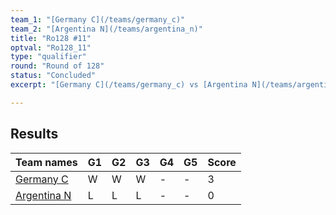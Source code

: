```yaml
---
team_1: "[Germany C](/teams/germany_c)"
team_2: "[Argentina N](/teams/argentina_n)"
title: "Ro128 #11"
optval: "Ro128_11"
type: "qualifier"
round: "Round of 128"
status: "Concluded"
excerpt: "[Germany C](/teams/germany_c) vs [Argentina N](/teams/argentina_n)"

---
```

## Results

| Team names | G1 | G2 | G3 | G4 | G5 | Score |
| -- | -- | -- | -- | -- | -- | -- |
| [Germany C](/teams/germany_c) | W | W | W | - | - | 3 |
| [Argentina N](/teams/argentina_n) | L | L | L | - | - | 0 |
